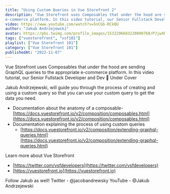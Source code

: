 ```yaml
---
title: "Using Custom Queries in Vue Storefront 2"
description: "Vue Storefront uses Composables that under the hood are sending GraphQL queries to the appropriate
e-commerce platform. In this video tutorial, our Senior Fullstack Developer and Dev 🥑 Under Cover."
video: https://www.youtube.com/watch?v=5nCGb-RCkQU
author: "Jakub Andrzejewski"
avatar: https://pbs.twimg.com/profile_images/1532296683220000768/PJjwXRBO_400x400.jpg
tags: ["vuestorefront", "vsf101"]
playlist: ["Vue Storefront 101"]
category: ["Vue Storefront 101"]
publishedAt: "2022-11-07"
---
```

Vue Storefront uses Composables that under the hood are sending GraphQL queries to the appropriate e-commerce platform.
In this video tutorial, our Senior Fullstack Developer and Dev 🥑 Under Cover

Jakub Andrzejewski, will guide you through the process of creating and using a custom query so that you can use your
custom query to get the data you need.

- Documentation about the anatomy of a
  composable- [https://docs.vuestorefront.io/v2/composition/composables.html](https://docs.vuestorefront.io/v2/composition/composables.html)
- Documentation explaining the process of using custom queries
  - [https://docs.vuestorefront.io/v2/composition/extending-graphql-queries.html](https://docs.vuestorefront.io/v2/composition/extending-graphql-queries.html)

Learn more about Vue Storefront

- [https://twitter.com/vsfdevelopers](https://twitter.com/vsfdevelopers)
- [https://vuestorefront.io](https://vuestorefront.io)

Follow Jakub as well!
Twitter - @jacobandrewsky
YouTube - @Jakub Andrzejewski